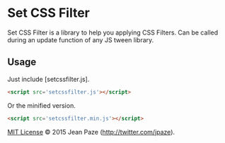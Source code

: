 # Set CSS Filter

Set CSS Filter is a library to help you applying CSS Filters. Can be called during an update function of any JS tween library.

Usage
-----

Just include [setcssfilter.js].

``` html
<script src='setcssfilter.js'></script>
```

Or the minified version.

``` html
<script src='setcssfilter.min.js'></script>
```

[MIT License](License.txt) © 2015 Jean Paze (http://twitter.com/jpaze).
